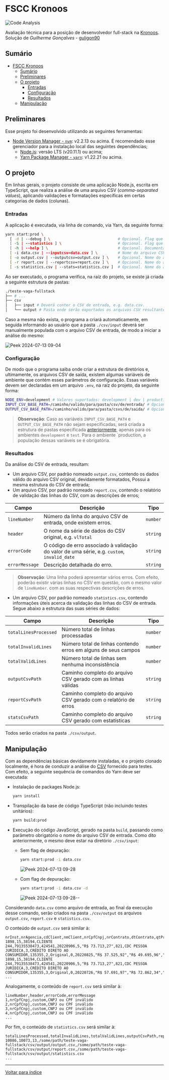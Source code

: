 # FSCC Kronoos

![Code Analysis](https://github.com/guligon90/teste-vaga-fullstack/actions/workflows/code-analysis.yml/badge.svg)

Avaliação técnica para a posição de desenvolvedor full-stack na [Kronoos](https://www.github.com/kronoos-dev). Solução de _Guilherme Gonçalves_ - [guligon90](https://www.github.com/guligon90)

## Sumário

<!-- TOC -->

- [FSCC Kronoos](#fscc-kronoos)
  - [Sumário](#sum%C3%A1rio)
  - [Preliminares](#preliminares)
  - [O projeto](#o-projeto)
    - [Entradas](#entradas)
    - [Configuração](#configura%C3%A7%C3%A3o)
    - [Resultados](#resultados)
  - [Manipulação](#manipula%C3%A7%C3%A3o)

<!-- /TOC -->

## Preliminares

Esse projeto foi desenvolvido utilizando as seguintes ferramentas:

- [Node Version Manager - `nvm`](https://github.com/nvm-sh/nvm#installing-and-updating): v2.2.13 ou acima. É recomendado esse gerenciador para a instalação local das seguintes dependências;
  - [Node.js](https://nodejs.org/dist/v20.11.1/node-v20.11.1.tar.gz): versão LTS (v20.11.1) ou acima;
  - [Yarn Package Manager - `yarn`](https://yarnpkg.com/getting-started): v1.22.21 ou acima.

## O projeto

Em linhas gerais, o projeto consiste de uma aplicação Node.js, escrita em TypeScript, que realiza a análise de uma arquivo CSV (_comma-separated values_), aplicando validações e formatações específicas em certas categorias de dados (colunas).

### Entradas

A aplicação é executada, via linha de comando, via Yarn, da seguinte forma:

```bash
yarn start:prod \
  [ -d | --debug ] \                              # Opcional. Flag que ativa mensagens de depuração da pipeline de análise do CSV.
  [ -S | --statistics ] \                         # Opcional. Flag que ativa a exportação da estatísticas de análise em um CSV dedicado.
  [ -h | --help ] \                               # Opcional. Documentação dos argumentos e utilização do programa em linha de comando.
  [ -i data.csv | --inputcsv=data.csv ] \         # Nome do arquivo CSV a ser analisado.
  [ -o output.csv | --outputcsv=output.csv ] \    # Opcional. Nome do arquivo CSV contendo as linhas válidas e formatadas.
  [ -r report.csv | --reportcsv=report.csv ] \    # Opcional. Nome do arquivo CSV contendo o relatórios de erros.
  [ -s statistics.csv | --stats=statistics.csv ]  # Opcional. Nome do arquivo CSV contendo as estatísticas da análise do arquivo original.  
```

Ao ser executado, o programa verifica, na raíz do projeto, se existe já criada a seguinte estrutura de pastas:

```bash
./teste-vaga-fullstack
├── # ...
├── csv
│   ├── input # Deverá conter o CSV de entrada, e.g. data.csv.
│   └── output # Pasta onde serão exportados os arquivos CSV resultantes da análise.
```

Caso a mesma não exista, o programa a criará automaticamente, em seguida informando ao usuário que a pasta `./csv/input` deverá ser manualmente populada com o arquivo CSV de entrada, de modo a iniciar a análise do mesmo:

![Peek 2024-07-13 09-04](https://github.com/user-attachments/assets/058da9b8-e467-44dc-a61c-cf07f89eecc1)

### Configuração

De modo que o programa saiba onde criar a estrutura de diretórios e, ultimamente, os arquivos CSV de saída, existem algumas variáveis de ambiente que contém esses parâmetros de configuração. Essas variáveis devem ser declaradas em um arquivo `.env`, na raíz do projeto, da seguinte forma:

```bash
NODE_ENV=development # Valores suportados: development | dev | production | prod | test
INPUT_CSV_BASE_PATH=/caminho/valido/para/pasta/csv/de/entrada/ # Opcional. Pode ser deixado em branco
OUTPUT_CSV_BASE_PATH=/caminho/valido/para/pasta/csvs/de/saida/ # Opcional. Pode ser deixado em branco
```

> **Observação**: Caso as variáveis `INPUT_CSV_BASE_PATH` e `OUTPUT_CSV_BASE_PATH` não sejam especificadas, será criada a estrutura de pastas especificada [anteriormente](#entradas), apenas para os ambientes `development` e `test`. Para o ambiente `production, a população dessas variáveis se é obrigatória.

### Resultados

Da análise do CSV de entrada, resultam:

- Um arquivo CSV, por padrão nomeado `output.csv`, contendo os dados válido do arquivo CSV original, devidamente formatados, Possui a mesma estrutura do CSV de entrada;
- Um arquivo CSV, por padrão nomeado `report.csv`, contendo o relatório de validação das linhas do CSV, com as descrições de erros;

| **Campo**      | **Descrição**                                                                               | **Tipo** |
| -------------- | ------------------------------------------------------------------------------------------- | -------- |
| `lineNumber`   | Número da linha do arquivo CSV de entrada, onde existem erros.                              | `number` |
| `header`       | O nome da série de dados do CSV original, e.g. `vlTotal`                                    | `string` |
| `errorCode`    | O código de erro associado à validação do valor de uma série, e.g. `custom`, `invalid_date` | `string` |
| `errorMessage` | Descrição detalhada do erro.                                                                | `string` |

> **Observação**: Uma linha poderá apresentar vários erros. Com efeito, poderão existir várias linhas no CSV em questão, com o mesmo valor de `lineNumber`. com as suas respectivas descrições de erros.

- Um arquivo CSV, por padrão nomeado `statistics.csv`, contendo informações úteis acerca da validação das linhas do CSV de entrada. Segue abaixo a estrutura das suas séries de dados:

| **Campo**             | **Descrição**                                                   | **Tipo** |
| --------------------- | --------------------------------------------------------------- | -------- |
| `totalLinesProcessed` | Número total de linhas processadas                              | `number` |
| `totalInvalidLines`   | Número total de linhas contendo erros em alguns de seus campos  | `number` |
| `totalValidLines`     | Número total de linhas sem nenhuma inconsistência               | `number` |
| `outputCsvPath`       | Caminho completo do arquivo CSV gerado com as linhas válidas    | `string` |
| `reportCsvPath`       | Caminho completo do arquivo CSV gerado com o relatório de erros | `string` |
| `statsCsvPath`        | Caminho completo do arquivo CSV gerado com estatísticas         | `string` |

Todos serão criados na pasta `./csv/output`.

## Manipulação

Com as dependências básicas devidamente instaladas, e o projeto clonado localmente, é hora de conduzir a análise do [CSV](./data.csv) fornecido para testes. Com efeito, a seguinte sequência de comandos do Yarn deve ser executada:

- Instalação de packages Node.js:

    ```bash
    yarn install
    ```

- Transpilação da base de código TypeScript (não incluindo testes unitários):

    ```bash
    yarn build:prod
    ```

- Execução do código JavaScript, gerado na pasta `build`, passando como parâmetro obrigatório o nome do arquivo CSV de entrada. Como dito anteriormente, o mesmo deve estar na diretório `./csv/input`:

  - Sem flag de depuração:

    ```bash
    yarn start:prod -i data.csv
    ```

    ![Peek 2024-07-13 09-28](https://github.com/user-attachments/assets/a41677ec-8700-4a79-85ae-3b4bad13cc64)

  - Com flag de depuração:

    ```bash
    yarn start:prod -i data.csv -d
    ```

    ![Peek 2024-07-13 09-28--](https://github.com/user-attachments/assets/4e89533d-328a-4a91-a73c-3e7d6f5c7c35)

Considerando `data.csv` como arquivo de entrada, ao final da execução desse comando, serão criados na pasta `./csv/output` os arquivos `output.csv`, `report.csv` e `statistics.csv`.

O conteúdo de `output.csv` será similar à:

```csv
nrInst,nrAgencia,cdClient,nmClient,nrCpfCnpj,nrContrato,dtContrato,qtPrestacoes,vlTotal,cdProduto,dsProduto,cdCarteira,dsCarteira,nrProposta,nrPresta,tpPresta,nrSeqPre,dtVctPre,vlPresta,vlMora,vlMulta,vlOutAcr,vlIof,vlDescon,vlAtual,idSituac,idSitVen
1898,15,38194,CLIENTE 244,79135538473,424541,20220906,5,"R$ 73.713,27",821,CDC PESSOA JURIDICA,3,CRÉDITO DIRETO AO CONSUMIDOR,135355,2,Original,0,20220825,"R$ 37.525,92","R$ 49.695,96","R$ 40.513,07","R$ 0,00","R$ 0,00","R$ 0,00","R$ 127.734,95",Aberta,Vencida
1898,15,38194,CLIENTE 244,79135538473,424541,20220906,5,"R$ 73.713,27",821,CDC PESSOA JURIDICA,3,CRÉDITO DIRETO AO CONSUMIDOR,135355,3,Original,0,20220726,"R$ 57.691,97","R$ 72.862,34","R$ 42.427,50","R$ 0,00","R$ 0,00","R$ 0,00","R$ 172.981,81",Aberta,Vencida
...
```

Analogamente, o conteúdo de `report.csv` será similar à:

```csv
lineNumber,header,errorCode,errorMessage
1,nrCpfCnpj,custom,CNPJ ou CPF inválido
2,nrCpfCnpj,custom,CNPJ ou CPF inválido
3,nrCpfCnpj,custom,CNPJ ou CPF inválido
4,nrCpfCnpj,custom,CNPJ ou CPF inválido
...
```

Por fim, o conteúdo de `statistics.csv` será similar à:

```csv
totalLinesProcessed,totalInvalidLines,totalValidLines,outputCsvPath,reportCsvPath,statsCsvPath
10086,10073,13,/some/path/teste-vaga-fullstack/csv/output/output.csv,/some/path/teste-vaga-fullstack/csv/output/report.csv,/some/path/teste-vaga-fullstack/csv/output/statistics.csv
...
```

---

[Voltar para índice](#sum%C3%A1rio)
